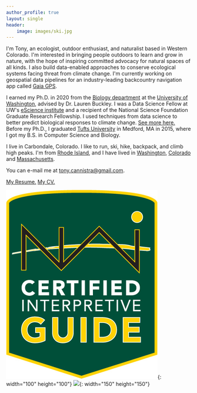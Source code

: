 ```yaml
---
author_profile: true
layout: single
header: 
    image: images/ski.jpg
---
```




I'm Tony, an ecologist, outdoor enthusiast, and naturalist based in Western Colorado. I'm interested in bringing people outdoors to learn and grow in nature, with the hope of inspiring committed advocacy for natural spaces of all kinds. I also build data-enabled approaches to conserve ecological systems facing threat from climate change. I'm currently working on geospatial data pipelines for an industry-leading backcountry navigation app called [Gaia GPS](https://www.gaiagps.com).

I earned my Ph.D. in 2020 from the [Biology department](http://www.biology.washington.edu/) at the [University of Washington](http://www.washington.edu), advised by Dr. Lauren Buckley. I was a Data Science Fellow at UW's [eScience institute](http://escience.washington.edu) and a recipient of the National Science Foundation Graduate Research Fellowship. I used techniques from data science to better predict biological responses to climate change. [See more here.](/research/) Before my Ph.D., I graduated [Tufts University](http://www.tufts.edu) in Medford, MA in 2015, where I got my B.S. in Computer Science and Biology.

I live in Carbondale, Colorado. I like to run, ski, hike, backpack, and climb high peaks. I'm from [Rhode Island](https://en.wikipedia.org/wiki/Rhode_island), and I have lived in [Washington](https://en.wikipedia.org/wiki/Seattle), [Colorado](https://en.wikipedia.org/wiki/Aspen,_Colorado) and [Massachusetts](https://en.wikipedia.org/wiki/Somerville,_Massachusetts). 

You can e-mail me at [tony.cannistra@gmail.com](mailto:tony.cannistra@gmail.com).

[My Resume.](./assets/Tony-Cannistra-Resume-2022D.pdf) [My CV.](/assets/CannistraCV.pdf)

![](/assets/images/cig_logo.png){: width="100"  height="100"} ![](https://info.nols.edu/hubfs/Logos/NOLS_WM_BADGE_CREDENTIAL-WILDERNESS%20FIRST%20AID.png){: width="150"  height="150"}


